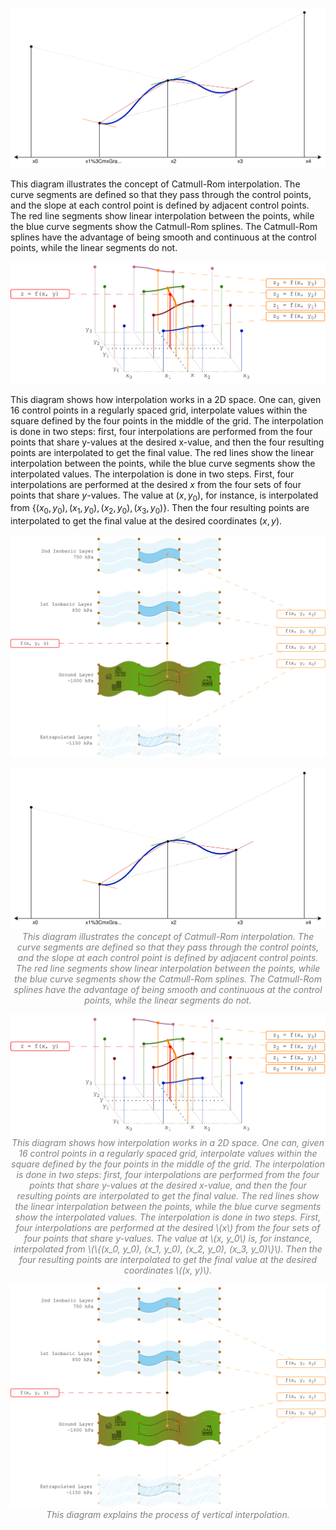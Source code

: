 ![Catmull-Rom Interpolation](images/catmull-rom-interpolation.svg)

This diagram illustrates the concept of Catmull-Rom interpolation. The curve segments are defined so that they pass through the control points, and the slope at each control point is defined by adjacent control points. The red line segments show linear interpolation between the points, while the blue curve segments show the Catmull-Rom splines. The Catmull-Rom splines have the advantage of being smooth and continuous at the control points, while the linear segments do not.


![Interpolation in 2D](images/interpolation-2d.svg)

This diagram shows how interpolation works in a 2D space. One can, given 16 control points in a regularly spaced grid, interpolate values within the square defined by the four points in the middle of the grid. The interpolation is done in two steps: first, four interpolations are performed from the four points that share y-values at the desired x-value, and then the four resulting points are interpolated to get the final value. The red lines show the linear interpolation between the points, while the blue curve segments show the interpolated values. The interpolation is done in two steps. First, four interpolations are performed at the desired $x$ from the four sets of four points that share $y$-values. The value at $(x, y_0)$, for instance, is interpolated from $\{(x_0, y_0), (x_1, y_0), (x_2, y_0), (x_3, y_0)\}$. Then the four resulting points are interpolated to get the final value at the desired coordinates $(x, y)$.


![Vertical Interpolation](images/vertical-interpolation.svg)

<p style="text-align: center; font-style: italic; color: gray;">
  <img src="images/catmull-rom-interpolation.svg" alt="Catmull-Rom Interpolation">
  <br>
  This diagram illustrates the concept of Catmull-Rom interpolation. The curve segments are defined so that they pass through the control points, and the slope at each control point is defined by adjacent control points. The red line segments show linear interpolation between the points, while the blue curve segments show the Catmull-Rom splines. The Catmull-Rom splines have the advantage of being smooth and continuous at the control points, while the linear segments do not.
</p>

<p style="text-align: center; font-style: italic; color: gray;">
  <img src="images/interpolation-2d.svg" alt="Interpolation in 2D">
  <br>
  This diagram shows how interpolation works in a 2D space. One can, given 16 control points in a regularly spaced grid, interpolate values within the square defined by the four points in the middle of the grid. The interpolation is done in two steps: first, four interpolations are performed from the four points that share y-values at the desired x-value, and then the four resulting points are interpolated to get the final value. The red lines show the linear interpolation between the points, while the blue curve segments show the interpolated values. The interpolation is done in two steps. First, four interpolations are performed at the desired \(x\) from the four sets of four points that share y-values. The value at \(x, y_0\) is, for instance, interpolated from \(\{(x_0, y_0), (x_1, y_0), (x_2, y_0), (x_3, y_0)\}\). Then the four resulting points are interpolated to get the final value at the desired coordinates \((x, y)\).
</p>

<p style="text-align: center; font-style: italic; color: gray;">
  <img src="images/vertical-interpolation.svg" alt="Vertical Interpolation">
  <br>
  This diagram explains the process of vertical interpolation.
</p>


<script type="text/javascript" async
  src="https://cdnjs.cloudflare.com/ajax/libs/mathjax/2.7.7/MathJax.js?config=TeX-MML-AM_CHTML">
</script>